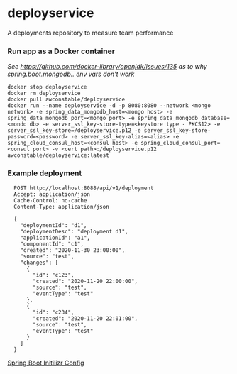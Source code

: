 # deployservice
A deployments repository to measure team performance

### Run app as a Docker container

*See https://github.com/docker-library/openjdk/issues/135 as to why spring.boot.mongodb.. env vars don't work*

```
docker stop deployservice
docker rm deployservice
docker pull awconstable/deployservice
docker run --name deployservice -d -p 8080:8080 --network <mongo network> -e spring_data_mongodb_host=<mongo host> -e spring_data_mongodb_port=<mongo port> -e spring_data_mongodb_database=<mondo db> -e server_ssl_key-store-type=<keystore type - PKCS12> -e server_ssl_key-store=/deployservice.p12 -e server_ssl_key-store-password=<password> -e server_ssl_key-alias=<alias> -e spring_cloud_consul_host=<consul host> -e spring_cloud_consul_port=<consul port> -v <cert path>:/deployservice.p12 awconstable/deployservice:latest
```

### Example deployment

```
  POST http://localhost:8088/api/v1/deployment
  Accept: application/json
  Cache-Control: no-cache
  Content-Type: application/json
  
  {
    "deploymentId": "d1",  
    "deploymentDesc": "deployment d1",
    "applicationId": "a1",
    "componentId": "c1",
    "created": "2020-11-30 23:00:00",
    "source": "test",
    "changes": [
      {
        "id": "c123",
        "created": "2020-11-20 22:00:00",
        "source": "test",
        "eventType": "test"
      },
      {
        "id": "c234",
        "created": "2020-11-20 22:01:00",
        "source": "test",
        "eventType": "test"
      }
    ]
  }
```

[Spring Boot Initilizr Config](https://start.spring.io/#!type=maven-project&language=java&platformVersion=2.4.0.RELEASE&packaging=jar&jvmVersion=11&groupId=team&artifactId=deployservice&name=deployservice&description=A%20deployments%20repository%20to%20measure%20team%20performance&packageName=team.deployservice&dependencies=devtools,lombok,web,data-mongodb,testcontainers,security,actuator,prometheus,cloud-starter-consul-discovery,cloud-starter-consul-config)